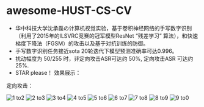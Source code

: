# awesome-HUST-CS-CV
+ 华中科技大学沈承磊の计算机视觉实验，基于卷积神经网络的手写数字识别（利用了2015年的ILSVRC竞赛的冠军模型ResNet “残差学习” 算法），和快速梯度下降法（FGSM）的攻击以及基于对抗训练的防御。
+ 手写数字识别任务接近sota 20轮迭代下模型预测准确率可达0.996。
+ 扰动幅度为 50/255 时，非定向攻击ASR可达约 50%, 定向攻击ASR 可达约 25%.
+ STAR please！
效果展示：

定向攻击：

![1 to2](https://user-images.githubusercontent.com/67963293/171997081-19ceb8b6-4402-4626-a12b-0bfee548f029.png)
![2 to3](https://user-images.githubusercontent.com/67963293/171997085-4d8fb2a6-52f5-4b45-9f51-4e1b8cfd3f52.png)
![3 to4](https://user-images.githubusercontent.com/67963293/171997088-2dd405ad-a1ec-4d0a-9581-e37f6f81359b.png)
![4 to5](https://user-images.githubusercontent.com/67963293/171997090-1aae5748-4a82-4fc5-8279-a76ee2227650.png)
![5 to6](https://user-images.githubusercontent.com/67963293/171997093-e75526c4-af5c-4743-9f1f-1da453da070e.png)
![6 to7](https://user-images.githubusercontent.com/67963293/171997096-1d9c78d3-fda9-401f-b2b4-c7e2e9eec9f6.png)
![7 to8](https://user-images.githubusercontent.com/67963293/171997101-ff838ea2-3dee-4e63-8263-1e7ffe908db8.png)
![8 to9](https://user-images.githubusercontent.com/67963293/171997102-9ac1afd6-e474-488b-9047-e60a335586c3.png)
![9 to0](https://user-images.githubusercontent.com/67963293/171997104-47df5190-138c-4193-9bb1-ac4155740214.png)
